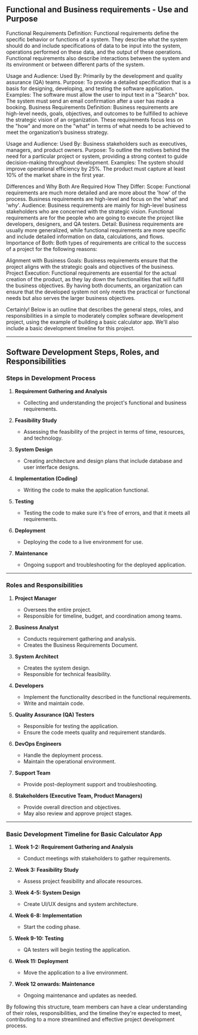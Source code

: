 ## Functional and Business requirements - Use and Purpose

Functional Requirements
Definition:
Functional requirements define the specific behavior or functions of a system. They describe what the system should do and include specifications of data to be input into the system, operations performed on these data, and the output of these operations. Functional requirements also describe interactions between the system and its environment or between different parts of the system.

Usage and Audience:
Used By: Primarily by the development and quality assurance (QA) teams.
Purpose: To provide a detailed specification that is a basis for designing, developing, and testing the software application.
Examples:
The software must allow the user to input text in a "Search" box.
The system must send an email confirmation after a user has made a booking.
Business Requirements
Definition:
Business requirements are high-level needs, goals, objectives, and outcomes to be fulfilled to achieve the strategic vision of an organization. These requirements focus less on the "how" and more on the "what" in terms of what needs to be achieved to meet the organization’s business strategy.

Usage and Audience:
Used By: Business stakeholders such as executives, managers, and product owners.
Purpose: To outline the motives behind the need for a particular project or system, providing a strong context to guide decision-making throughout development.
Examples:
The system should improve operational efficiency by 25%.
The product must capture at least 10% of the market share in the first year.

Differences and Why Both Are Required
How They Differ:
Scope: Functional requirements are much more detailed and are more about the 'how' of the process. Business requirements are high-level and focus on the 'what' and 'why'.
Audience: Business requirements are mainly for high-level business stakeholders who are concerned with the strategic vision. Functional requirements are for the people who are going to execute the project like developers, designers, and QA testers.
Detail: Business requirements are usually more generalized, while functional requirements are more specific and include detailed information on data, calculations, and flows.
Importance of Both:
Both types of requirements are critical to the success of a project for the following reasons:

Alignment with Business Goals: Business requirements ensure that the project aligns with the strategic goals and objectives of the business.
Project Execution: Functional requirements are essential for the actual creation of the product, as they lay down the functionalities that will fulfill the business objectives.
By having both documents, an organization can ensure that the developed system not only meets the practical or functional needs but also serves the larger business objectives.

Certainly! Below is an outline that describes the general steps, roles, and responsibilities in a simple to moderately complex software development project, using the example of building a basic calculator app. We'll also include a basic development timeline for this project.

---

## Software Development Steps, Roles, and Responsibilities

### Steps in Development Process

1. **Requirement Gathering and Analysis**
   - Collecting and understanding the project's functional and business requirements.

2. **Feasibility Study**
   - Assessing the feasibility of the project in terms of time, resources, and technology.

3. **System Design**
   - Creating architecture and design plans that include database and user interface designs.

4. **Implementation (Coding)**
   - Writing the code to make the application functional.

5. **Testing**
   - Testing the code to make sure it's free of errors, and that it meets all requirements.

6. **Deployment**
   - Deploying the code to a live environment for use.

7. **Maintenance**
   - Ongoing support and troubleshooting for the deployed application.

---

### Roles and Responsibilities

1. **Project Manager**
   - Oversees the entire project.
   - Responsible for timeline, budget, and coordination among teams.

2. **Business Analyst**
   - Conducts requirement gathering and analysis.
   - Creates the Business Requirements Document.

3. **System Architect**
   - Creates the system design.
   - Responsible for technical feasibility.

4. **Developers**
   - Implement the functionality described in the functional requirements.
   - Write and maintain code.

5. **Quality Assurance (QA) Testers**
   - Responsible for testing the application.
   - Ensure the code meets quality and requirement standards.

6. **DevOps Engineers**
   - Handle the deployment process.
   - Maintain the operational environment.

7. **Support Team**
   - Provide post-deployment support and troubleshooting.

8. **Stakeholders (Executive Team, Product Managers)**
   - Provide overall direction and objectives.
   - May also review and approve project stages.

---

### Basic Development Timeline for Basic Calculator App

1. **Week 1-2: Requirement Gathering and Analysis**
   - Conduct meetings with stakeholders to gather requirements.

2. **Week 3: Feasibility Study**
   - Assess project feasibility and allocate resources.

3. **Week 4-5: System Design**
   - Create UI/UX designs and system architecture.

4. **Week 6-8: Implementation**
   - Start the coding phase.
  
5. **Week 9-10: Testing**
   - QA testers will begin testing the application.

6. **Week 11: Deployment**
   - Move the application to a live environment.

7. **Week 12 onwards: Maintenance**
   - Ongoing maintenance and updates as needed.

By following this structure, team members can have a clear understanding of their roles, responsibilities, and the timeline they're expected to meet, contributing to a more streamlined and effective project development process.